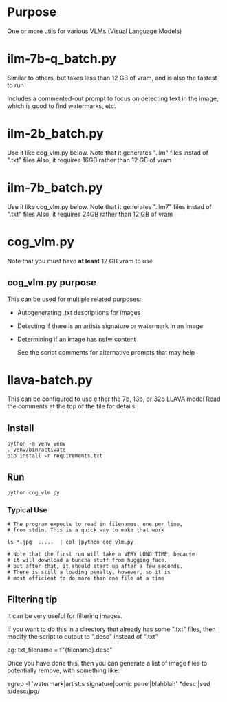 #  Purpose


One or more utils for various VLMs (Visual Language Models)

# ilm-7b-q_batch.py

Similar to others, but takes less than 12 GB of vram, and is also the fastest to run

Includes a commented-out prompt to focus on detecting text in the image, which is good to find watermarks, etc.

# ilm-2b_batch.py

Use it like cog_vlm.py below. 
Note that it generates ".ilm" files instad of ".txt" files
Also, it requires 16GB rather than 12 GB of vram

# ilm-7b_batch.py

Use it like cog_vlm.py below. 
Note that it generates ".ilm7" files instad of ".txt" files
Also, it requires 24GB rather than 12 GB of vram


# cog_vlm.py 

Note that you must have **at least** 12 GB vram to use

## cog_vlm.py purpose

This can be used for multiple related purposes:

* Autogenerating .txt descriptions for images
* Detecting if there is an artists signature or watermark in an image
* Determining if an image has nsfw content

  See the script comments for alternative prompts that may help

# llava-batch.py

This can be configured to use either the 7b, 13b, or 32b LLAVA model
Read the comments at the top of the file for details

## Install

    python -m venv venv
    . venv/bin/activate
    pip install -r requirements.txt

## Run

    python cog_vlm.py

### Typical Use

    # The program expects to read in filenames, one per line,
    # from stdin. This is a quick way to make that work

    ls *.jpg  .....  | col |python cog_vlm.py

    # Note that the first run will take a VERY LONG TIME, because
    # it will download a buncha stuff from hugging face.
    # but after that, it should start up after a few seconds.
    # There is still a loading penalty, however, so it is
    # most efficient to do more than one file at a time

## Filtering tip
It can be very useful for filtering images.

If you want to do this in a directory that already has some ".txt" files,
then modify the script to output to ".desc" instead of ".txt"

eg:   txt_filename = f"{filename}.desc" 

Once you have done this, then you can generate a list of image files
to potentially remove, with something like:

egrep -l 'watermark|artist.s signature|comic panel|blahblah' *desc |sed s/desc/jpg/
